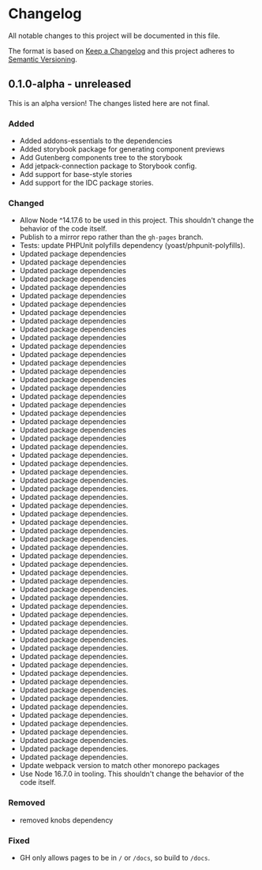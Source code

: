 # Changelog

All notable changes to this project will be documented in this file.

The format is based on [Keep a Changelog](https://keepachangelog.com/en/1.0.0/)
and this project adheres to [Semantic Versioning](https://semver.org/spec/v2.0.0.html).

## 0.1.0-alpha - unreleased

This is an alpha version! The changes listed here are not final.

### Added
- Added addons-essentials to the dependencies
- Added storybook package for generating component previews
- Add Gutenberg components tree to the storybook
- Add jetpack-connection package to Storybook config.
- Add support for base-style stories
- Add support for the IDC package stories.

### Changed
- Allow Node ^14.17.6 to be used in this project. This shouldn't change the behavior of the code itself.
- Publish to a mirror repo rather than the `gh-pages` branch.
- Tests: update PHPUnit polyfills dependency (yoast/phpunit-polyfills).
- Updated package dependencies
- Updated package dependencies
- Updated package dependencies
- Updated package dependencies
- Updated package dependencies
- Updated package dependencies
- Updated package dependencies
- Updated package dependencies
- Updated package dependencies
- Updated package dependencies
- Updated package dependencies
- Updated package dependencies
- Updated package dependencies
- Updated package dependencies
- Updated package dependencies
- Updated package dependencies
- Updated package dependencies
- Updated package dependencies
- Updated package dependencies
- Updated package dependencies
- Updated package dependencies
- Updated package dependencies
- Updated package dependencies
- Updated package dependencies.
- Updated package dependencies.
- Updated package dependencies.
- Updated package dependencies.
- Updated package dependencies.
- Updated package dependencies.
- Updated package dependencies.
- Updated package dependencies.
- Updated package dependencies.
- Updated package dependencies.
- Updated package dependencies.
- Updated package dependencies.
- Updated package dependencies.
- Updated package dependencies.
- Updated package dependencies.
- Updated package dependencies.
- Updated package dependencies.
- Updated package dependencies.
- Updated package dependencies.
- Updated package dependencies.
- Updated package dependencies.
- Updated package dependencies.
- Updated package dependencies.
- Updated package dependencies.
- Updated package dependencies.
- Updated package dependencies.
- Updated package dependencies.
- Updated package dependencies.
- Updated package dependencies.
- Updated package dependencies.
- Updated package dependencies.
- Updated package dependencies.
- Updated package dependencies.
- Updated package dependencies.
- Updated package dependencies.
- Updated package dependencies.
- Updated package dependencies.
- Updated package dependencies.
- Update webpack version to match other monorepo packages
- Use Node 16.7.0 in tooling. This shouldn't change the behavior of the code itself.

### Removed
- removed knobs dependency

### Fixed
- GH only allows pages to be in `/` or `/docs`, so build to `/docs`.
